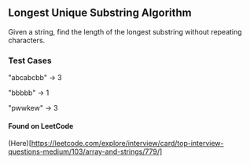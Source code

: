 ## Longest Unique Substring Algorithm
Given a string, find the length of the longest substring without repeating characters.


### Test Cases

"abcabcbb" -> 3

"bbbbb" -> 1

"pwwkew" -> 3

#### Found on LeetCode
(Here)[https://leetcode.com/explore/interview/card/top-interview-questions-medium/103/array-and-strings/779/]